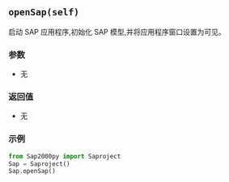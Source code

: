 ## `openSap(self)`

启动 SAP 应用程序,初始化 SAP 模型,并将应用程序窗口设置为可见。

### 参数

- 无

### 返回值

- 无

### 示例

```python
from Sap2000py import Saproject
Sap = Saproject()
Sap.openSap()
```
